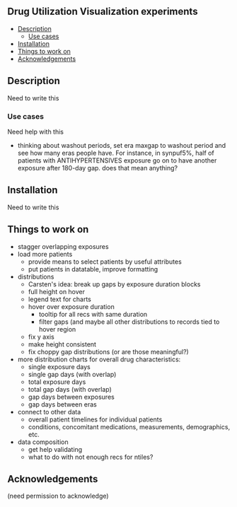 

## Drug Utilization Visualization experiments ##

- [Description](#description)
  - [Use cases](#use-cases)
- [Installation](#installation)
- [Things to work on](#things-to-work-on)
- [Acknowledgements](#acknowledgements)

## Description

Need to write this

### Use cases ###

Need help with this

 - thinking about washout periods, set era maxgap to washout period
   and see how many eras people have. For instance, in synpuf5%,
   half of patients with ANTIHYPERTENSIVES exposure go on to have
   another exposure after 180-day gap. does that mean anything?

## Installation

Need to write this

## Things to work on

- stagger overlapping exposures
- load more patients
  - provide means to select patients by useful attributes
  - put patients in datatable, improve formatting
- distributions
  - Carsten's idea: break up gaps by exposure duration blocks
  - full height on hover
  - legend text for charts
  - hover over exposure duration
    - tooltip for all recs with same duration
    - filter gaps (and maybe all other distributions
      to records tied to hover region
  - fix y axis
  - make height consistent
  - fix choppy gap distributions (or are those meaningful?)
- more distribution charts for overall drug characteristics:
  - single exposure days
  - single gap days (with overlap)
  - total exposure days
  - total gap days (with overlap)
  - gap days between exposures
  - gap days between eras
- connect to other data
  - overall patient timelines for individual patients
  - conditions, concomitant medications, measurements, demographics, etc.
- data composition
  - get help validating
  - what to do with not enough recs for ntiles?



## Acknowledgements

(need permission to acknowledge)
